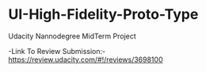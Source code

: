 # UI-High-Fidelity-Proto-Type
Udacity Nannodegree MidTerm Project 

-Link To Review Submission:- https://review.udacity.com/#!/reviews/3698100
